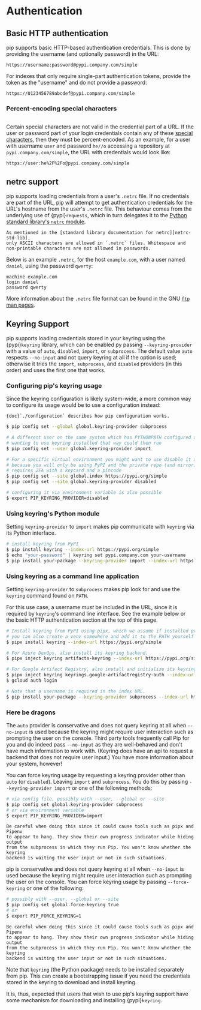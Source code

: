 # Authentication

## Basic HTTP authentication

pip supports basic HTTP-based authentication credentials. This is done by
providing the username (and optionally password) in the URL:

```
https://username:password@pypi.company.com/simple
```

For indexes that only require single-part authentication tokens, provide the
token as the "username" and do not provide a password:

```
https://0123456789abcdef@pypi.company.com/simple
```

### Percent-encoding special characters

```{versionadded} 10.0
```

Certain special characters are not valid in the credential part of a URL.
If the user or password part of your login credentials contain any of these
[special characters][reserved-chars], then they must be percent-encoded. As an
example, for a user with username `user` and password `he//o` accessing a
repository at `pypi.company.com/simple`, the URL with credentials would look
like:

```
https://user:he%2F%2Fo@pypi.company.com/simple
```

[reserved-chars]: https://en.wikipedia.org/wiki/Percent-encoding#Percent-encoding_reserved_characters

## netrc support

pip supports loading credentials from a user's `.netrc` file. If no credentials
are part of the URL, pip will attempt to get authentication credentials for the
URL's hostname from the user's `.netrc` file. This behaviour comes from the
underlying use of {pypi}`requests`, which in turn delegates it to the
[Python standard library's `netrc` module][netrc-std-lib].

```{note}
As mentioned in the [standard library documentation for netrc][netrc-std-lib],
only ASCII characters are allowed in `.netrc` files. Whitespace and
non-printable characters are not allowed in passwords.
```

Below is an example `.netrc`, for the host `example.com`, with a user named
`daniel`, using the password `qwerty`:

```
machine example.com
login daniel
password qwerty
```

More information about the `.netrc` file format can be found in the GNU [`ftp`
man pages][netrc-docs].

[netrc-docs]: https://www.gnu.org/software/inetutils/manual/html_node/The-_002enetrc-file.html
[netrc-std-lib]: https://docs.python.org/3/library/netrc.html

## Keyring Support

pip supports loading credentials stored in your keyring using the
{pypi}`keyring` library, which can be enabled py passing `--keyring-provider`
with a value of `auto`, `disabled`, `import`, or `subprocess`. The default
value `auto` respects `--no-input` and not query keyring at all if the option
is used; otherwise it tries the `import`, `subprocess`, and `disabled`
providers (in this order) and uses the first one that works.

### Configuring pip's keyring usage

Since the keyring configuration is likely system-wide, a more common way to
configure its usage would be to use a configuration instead:

```{seealso}
{doc}`./configuration` describes how pip configuration works.
```

```bash
$ pip config set --global global.keyring-provider subprocess

# A different user on the same system which has PYTHONPATH configured and and
# wanting to use keyring installed that way could then run
$ pip config set --user global.keyring-provider import

# For a specific virtual environment you might want to use disable it again
# because you will only be using PyPI and the private repo (and mirror)
# requires 2FA with a keycard and a pincode
$ pip config set --site global.index https://pypi.org/simple
$ pip config set --site global.keyring-provider disabled

# configuring it via environment variable is also possible
$ export PIP_KEYRING_PROVIDER=disabled
```

### Using keyring's Python module

Setting `keyring-provider` to `import` makes pip communicate with `keyring` via
its Python interface.

```bash
# install keyring from PyPI
$ pip install keyring --index-url https://pypi.org/simple
$ echo "your-password" | keyring set pypi.company.com your-username
$ pip install your-package --keyring-provider import --index-url https://pypi.company.com/
```

### Using keyring as a command line application

Setting `keyring-provider` to `subprocess` makes pip look for and use the
`keyring` command found on `PATH`.

For this use case, a username *must* be included in the URL, since it is
required by `keyring`'s command line interface. See the example below or the
basic HTTP authentication section at the top of this page.

```bash
# Install keyring from PyPI using pipx, which we assume if installed properly
# you can also create a venv somewhere and add it to the PATH yourself instead
$ pipx install keyring --index-url https://pypi.org/simple

# For Azure DevOps, also install its keyring backend.
$ pipx inject keyring artifacts-keyring --index-url https://pypi.org/simple

# For Google Artifact Registry, also install and initialize its keyring backend.
$ pipx inject keyring keyrings.google-artifactregistry-auth --index-url https://pypi.org/simple
$ gcloud auth login

# Note that a username is required in the index URL.
$ pip install your-package --keyring-provider subprocess --index-url https://username@pypi.example.com/
```

### Here be dragons

The `auto` provider is conservative and does not query keyring at all when
`--no-input` is used because the keyring might require user interaction such as
prompting the user on the console. Third party tools frequently call Pip for
you and do indeed pass `--no-input` as they are well-behaved and don't have
much information to work with. (Keyring does have an api to request a backend
that does not require user input.) You have more information about your system,
however!

You can force keyring usage by requesting a keyring provider other than `auto`
(or `disabled`). Leaving `import` and `subprocess`. You do this by passing
`--keyring-provider import` or one of the following methods:

```bash
# via config file, possibly with --user, --global or --site
$ pip config set global.keyring-provider subprocess
# or via environment variable
$ export PIP_KEYRING_PROVIDER=import
```

```{warning}
Be careful when doing this since it could cause tools such as pipx and Pipenv
to appear to hang. They show their own progress indicator while hiding output
from the subprocess in which they run Pip. You won't know whether the keyring
backend is waiting the user input or not in such situations.
```

pip is conservative and does not query keyring at all when `--no-input` is used
because the keyring might require user interaction such as prompting the user
on the console. You can force keyring usage by passing `--force-keyring` or one
of the following:

```bash
# possibly with --user, --global or --site
$ pip config set global.force-keyring true
# or
$ export PIP_FORCE_KEYRING=1
```

```{warning}
Be careful when doing this since it could cause tools such as pipx and Pipenv
to appear to hang. They show their own progress indicator while hiding output
from the subprocess in which they run Pip. You won't know whether the keyring
backend is waiting the user input or not in such situations.
```

Note that `keyring` (the Python package) needs to be installed separately from
pip. This can create a bootstrapping issue if you need the credentials stored in
the keyring to download and install keyring.

It is, thus, expected that users that wish to use pip's keyring support have
some mechanism for downloading and installing {pypi}`keyring`.

